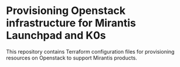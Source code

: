 # Provisioning Openstack infrastructure for Mirantis Launchpad and K0s

This repository contains Terraform configuration files for provisioning resources on Openstack to support Mirantis products.
